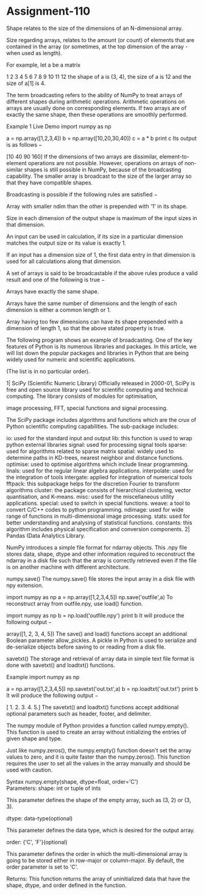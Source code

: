 # Assignment-110

Shape relates to the size of the dimensions of an N-dimensional array.

Size regarding arrays, relates to the amount (or count) of elements that are contained in the array (or sometimes, at the top dimension of the array - when used as length).

For example, let a be a matrix

1  2  3  4
5  6  7  8
9 10 11 12
the shape of a is (3, 4), the size of a is
 12 and the size of a[1] is 4.

The term broadcasting refers to the ability of NumPy to treat arrays of different shapes during arithmetic operations. Arithmetic operations on arrays are usually done on corresponding elements. If two arrays are of exactly the same shape, then these operations are smoothly performed.

Example 1
Live Demo
import numpy as np 

a = np.array([1,2,3,4]) 
b = np.array([10,20,30,40]) 
c = a * b 
print c
Its output is as follows −

[10   40   90   160]
If the dimensions of two arrays are dissimilar, element-to-element operations are not possible. However, operations on arrays of non-similar shapes is still possible in NumPy, because of the broadcasting capability. The smaller array is broadcast to the size of the larger array so that they have compatible shapes.

Broadcasting is possible if the following rules are satisfied −

Array with smaller ndim than the other is prepended with '1' in its shape.

Size in each dimension of the output shape is maximum of the input sizes in that dimension.

An input can be used in calculation, if its size in a particular dimension matches the output size or its value is exactly 1.

If an input has a dimension size of 1, the first data entry in that dimension is used for all calculations along that dimension.

A set of arrays is said to be broadcastable if the above rules produce a valid result and one of the following is true −

Arrays have exactly the same shape.

Arrays have the same number of dimensions and the length of each dimension is either a common length or 1.

Array having too few dimensions can have its shape prepended with a dimension of length 1, so that the above stated property is true.

The following program shows an example of broadcasting.
One of the key features of Python is its numerous libraries and packages. In this article, we will list down the popular packages and libraries in Python that are being widely used for numeric and scientific applications.

(The list is in no particular order).

1| SciPy (Scientific Numeric Library)
Officially released in 2000-01, SciPy is free and open source library used for scientific computing and technical computing. The library consists of modules for optimisation,

image processing, FFT, special functions and signal processing.

The SciPy package includes algorithms and functions which are the crux of Python scientific computing capabilities. The sub-package includes: 

  io: used for the standard input and output
lib: this function is used to wrap python external libraries
signal: used for processing signal tools
sparse: used for algorithms related to sparse matrix
spatial: widely used to determine paths in KD-trees, nearest neighbor and distance functions.
optimise: used to optimise algorithms which include linear programming.
linals: used for the regular linear algebra applications.
interpolate: used for the integration of tools
intergate: applied for integration of numerical tools
fftpack: this subpackage helps for the discretion Fourier to transform algorithms
cluster: the package consists of hierarchical clustering, vector quantisation, and K-means.
misc: used for the miscellaneous utility applications.
special: used to switch in special functions.
weave: a tool to convert C/C++ codes to python programming.
ndimage: used for wide range of functions in multi-dimensional image processing.
stats: used for better understanding and analysing of statistical functions.
constants: this algorithm includes physical specification and conversion components.
2| Pandas (Data Analytics Library.

NumPy introduces a simple file format for ndarray objects. This .npy file stores data, shape, dtype and other information required to reconstruct the ndarray in a disk file such that the array is correctly retrieved even if the file is on another machine with different architecture.

numpy.save()
The numpy.save() file stores the input array in a disk file with npy extension.

import numpy as np 
a = np.array([1,2,3,4,5]) 
np.save('outfile',a)
To reconstruct array from outfile.npy, use load() function.

import numpy as np 
b = np.load('outfile.npy') 
print b 
It will produce the following output −

array([1, 2, 3, 4, 5])
The save() and load() functions accept an additional Boolean parameter allow_pickles. A pickle in Python is used to serialize and de-serialize objects before saving to or reading from a disk file.

savetxt()
The storage and retrieval of array data in simple text file format is done with savetxt() and loadtxt() functions.

Example
import numpy as np 

a = np.array([1,2,3,4,5]) 
np.savetxt('out.txt',a) 
b = np.loadtxt('out.txt') 
print b 
It will produce the following output −

[ 1.  2.  3.  4.  5.] 
The savetxt() and loadtxt() functions accept additional optional parameters such as header, footer, and delimiter.

The numpy module of Python provides a function called numpy.empty(). This function is used to create an array without initializing the entries of given shape and type.

Just like numpy.zeros(), the numpy.empty() function doesn't set the array values to zero, and it is quite faster than the numpy.zeros(). This function requires the user to set all the values in the array manually and should be used with caution.

Syntax
numpy.empty(shape, dtype=float, order='C')  
Parameters:
shape: int or tuple of ints

This parameter defines the shape of the empty array, such as (3, 2) or (3, 3).

dtype: data-type(optional)

This parameter defines the data type, which is desired for the output array.

order: {'C', 'F'}(optional)

This parameter defines the order in which the multi-dimensional array is going to be stored either in row-major or column-major. By default, the order parameter is set to 'C'.

Returns:
This function returns the array of uninitialized data that have the shape, dtype, and order defined in the function.





